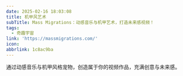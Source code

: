 ```yaml
---
date: 2025-02-16 18:03:08
title: 机甲风艺术
subTitle: Mass Migrations：动感音乐与机甲艺术，打造未来感视频！
tags:
  - 奇趣宇宙
link: 'https://massmigrations.com/'
icon:
abbrlink: 1c8ac9ba
---
```


通过动感音乐与机甲风格宠物，创造属于你的视频作品，充满创意与未来感。